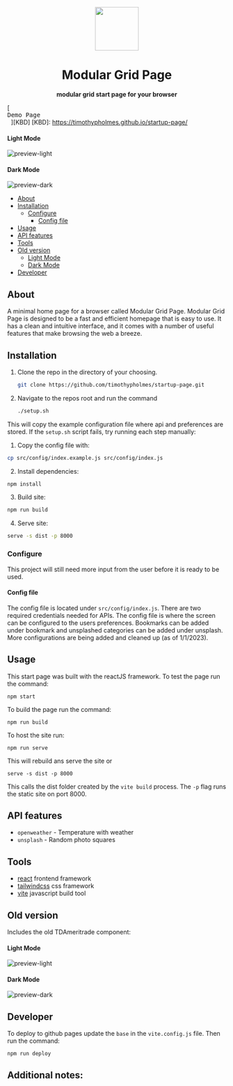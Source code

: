 <p align="center">
  <img width="100px" src="./src/assets/preview/icon.ico">
</p>

<div align="center">
    <h1>Modular Grid Page</h1>
    <b>modular grid start page for your browser</b>
</div>

[<kbd> <br>Demo Page<br> </kbd>][KBD]
[KBD]: https://timothypholmes.github.io/startup-page/

#### Light Mode
![preview-light](https://github.com/timothypholmes/startup-page/blob/main/src/assets/preview/new-preview-light.png) 


#### Dark Mode
![preview-dark](https://github.com/timothypholmes/startup-page/blob/main/src/assets/preview/new-preview-dark.png?raw=true)

- [About](#about)
- [Installation](#installation)
  * [Configure](#configure)
    + [Config file](#config-file)
- [Usage](#usage)
- [API features](#api-features)
- [Tools](#tools)
- [Old version](#old-version)
    + [Light Mode](#light-mode-1)
    + [Dark Mode](#dark-mode-1)
- [Developer](#developer)

## About

A minimal home page for a browser called Modular Grid Page. Modular Grid Page is designed to be a fast and efficient homepage that is easy to use. It has a clean and intuitive interface, and it comes with a number of useful features that make browsing the web a breeze. 

## Installation

1. Clone the repo in the directory of your choosing.
    ```sh
    git clone https://github.com/timothypholmes/startup-page.git
    ```
2. Navigate to the repos root and run the command
    ```sh
    ./setup.sh
    ```

This will copy the example configuration file where api and preferences are stored. If the `setup.sh` script fails, try running each step manually:

1. Copy the config file with:
```sh
cp src/config/index.example.js src/config/index.js
```
2. Install dependencies:
```sh
npm install
```
3. Build site:
```sh
npm run build
```
4. Serve site:
```sh
serve -s dist -p 8000
```

### Configure

This project will still need more input from the user before it is ready to be used. 


#### Config file

The config file is located under `src/config/index.js`. There are two required credentials needed for APIs. The config file is where the screen can be configured to the users preferences. Bookmarks can be added under bookmark and unsplashed categories can be added under unsplash. More configurations are being added and cleaned up (as of 1/1/2023).

## Usage

This start page was built with the reactJS framework. To test the page run the command:

```
npm start
```

To build the page run the command:

```
npm run build
```

To host the site run:

```
npm run serve
```

This will rebuild ans serve the site or

```
serve -s dist -p 8000
```

This calls the dist folder created by the `vite build` process. The `-p` flag runs the static site on port 8000.

## API features

- `openweather` - Temperature with weather
- `unsplash` - Random photo squares


## Tools

- [react](https://reactjs.org) frontend framework
- [tailwindcss](https://tailwindcss.com) css framework
- [vite](https://vitejs.dev) javascript build tool

## Old version

Includes the old TDAmeritrade component:

#### Light Mode
![preview-light](https://github.com/timothypholmes/startup-page/blob/main/src/assets/preview/preview-light.png) 


#### Dark Mode
![preview-dark](https://github.com/timothypholmes/startup-page/blob/main/src/assets/preview/preview-dark.png?raw=true)


## Developer

To deploy to github pages update the `base` in the `vite.config.js` file. Then run the command:

```sh
npm run deploy
```

Additional notes:
- 
